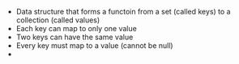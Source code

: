 - Data structure that forms a functoin from a set (called keys) to a collection (called values)
- Each key can map to only one value
- Two keys can have the same value
- Every key must map to a value (cannot be null)
- 